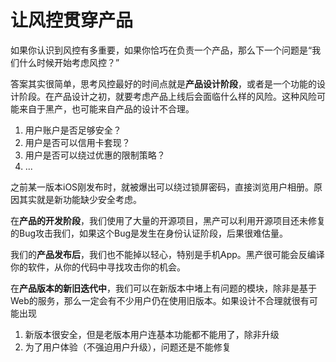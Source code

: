 # 让风控贯穿产品

如果你认识到风控有多重要，如果你恰巧在负责一个产品，那么下一个问题是“我们什么时候开始考虑风控？”

答案其实很简单，思考风控最好的时间点就是**产品设计阶段**，或者是一个功能的设计阶段。在产品设计之初，就要考虑产品上线后会面临什么样的风险。这种风险可能来自于黑产，也可能来自产品的设计不合理。

1. 用户账户是否足够安全？
2. 用户是否可以信用卡套现？
3. 用户是否可以绕过优惠的限制策略？
4. ...

之前某一版本iOS刚发布时，就被爆出可以绕过锁屏密码，直接浏览用户相册。原因其实就是新功能缺少安全考虑。

在**产品的开发阶段**，我们使用了大量的开源项目，黑产可以利用开源项目还未修复的Bug攻击我们，如果这个Bug是发生在身份认证阶段，后果很难估量。

我们的**产品发布后**，我们也不能掉以轻心，特别是手机App。黑产很可能会反编译你的软件，从你的代码中寻找攻击你的机会。

在**产品版本的新旧迭代中**，我们可以在新版本中堵上有问题的模块，除非是基于Web的服务，那么一定会有不少用户仍在使用旧版本。如果设计不合理就很有可能出现

1. 新版本很安全，但是老版本用户连基本功能都不能用了，除非升级
2. 为了用户体验（不强迫用户升级），问题还是不能修复